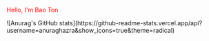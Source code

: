 <body>
  <p style="color:red";>Hello, I'm Bao Ton</p>
</body>
![Anurag's GitHub stats](https://github-readme-stats.vercel.app/api?username=anuraghazra&show_icons=true&theme=radical)

